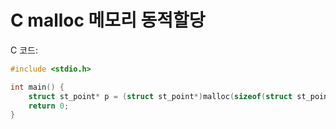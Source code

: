 # C malloc 메모리 동적할당

C 코드:


```c
#include <stdio.h>

int main() {
    struct st_point* p = (struct st_point*)malloc(sizeof(struct st_point));
    return 0;
}
```